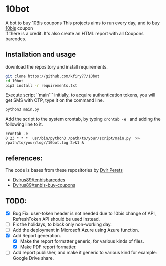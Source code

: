 # 10bot

A bot to buy 10Bis coupons
This projects aims to run every day, and to buy [10bis](www.10bis.co.il) coupon  
if there is a credit. It's also create an HTML report with all Coupons barcodes. 

## Installation and usage

download the repository and install requirements.

```sh
git clone https://github.com/kfiry77/10bot
cd 10bot
pip3 install -r requirements.txt
```

Execute script ``main``` initially, to acquire authentication tokens, you will get SMS with OTP, type it on the command line.

```sh
python3 main.py
```

Add the script to the system crontab, by typing ```crontab -e ``` and adding the following line to it.   
```
crontab -e
0 23 * * *  usr/bin/python3 /path/to/your/script/main.py  >> /path/to/your/log//10bot.log 2>&1 &
```

## references:

The code is bases from these repositories by [Dvir Perets](https://github.com/Dvirus89)
- [Dvirus89/tenbisbarcodes](https://github.com/Dvirus89/tenbisbarcodes)
- [Dvirus89/tenbis-buy-coupons](https://github.com/Dvirus89/tenbis-buy-coupons)

## TODO:  
- [x] Bug Fix: user-token header is not needed due to 10bis change of API, RefreshToken API should be used instead.  
- [ ] Fix the holidays, to block only non-working day. 
- [ ] Add the deployment in Microsoft Azure using Azure function.  
- [x] Add Report generation.
  - [x] Make the report formatter generic, for various kinds of files.
  - [x] Make PDF report formatter. 
- [ ] Add report publisher, and make it generic to various kind for example: Google Drive share.  